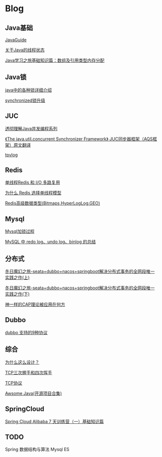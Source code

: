 # Blog



## Java基础

[JavaGuide](https://github.com/Snailclimb/JavaGuide)

[关于Java的线程状态](https://my.oschina.net/goldenshaw/blog/386788)

[Java学习之旅基础知识篇：数组及引用类型内存分配](https://www.cnblogs.com/hmiinyu/archive/2012/10/22/2732781.html)







## Java锁

[java中的各种锁详细介绍](https://www.cnblogs.com/jyroy/p/11365935.html)

[synchronized锁升级](https://github.com/darrenkeng/myblog/tree/master/src/lock)





## JUC

[透彻理解Java并发编程系列](https://segmentfault.com/a/1190000015558984)

[《The java.util.concurrent Synchronizer Framework》 JUC同步器框架（AQS框架）原文翻译](https://www.cnblogs.com/dennyzhangdd/p/7218510.html)

[tpvlog](https://www.tpvlog.com/)





## Redis

[单线程Redis 和 I/O 多路复用](https://blog.csdn.net/weixin_43582101/article/details/90474946)

[为什么 Redis 选择单线程模型](https://draveness.me/whys-the-design-redis-single-thread/)

[Redis高级数据类型(Bitmaps,HyperLogLog,GEO)](https://blog.csdn.net/yijian941215/article/details/106285955/)



## Mysql

[Mysql加锁过程](https://www.cnblogs.com/crazylqy/p/7611069.html)

[MySQL 中 redo log、undo log、binlog 的总结](https://qimok.cn/584.html)



## 分布式

[冬日魔幻之旅-seata+dubbo+nacos+springboot解决分布式事务的全网段唯一实践之作(上)](https://blog.csdn.net/lifetragedy/article/details/104060200)

[冬日魔幻之旅-seata+dubbo+nacos+springboot解决分布式事务的全网段唯一实践之作(下)](https://blog.csdn.net/lifetragedy/article/details/104084983)

[神一样的CAP理论被应用在何方](https://juejin.cn/post/6844903936718012430)



## Dubbo

[dubbo 支持的9种协议](https://blog.csdn.net/xiaojin21cen/article/details/79834222)





## 综合

[为什么这么设计？](https://draveness.me/whys-the-design/)

[TCP三次握手和四次挥手](https://www.cnblogs.com/qdhxhz/p/8470997.html)

[TCP协议](https://www.cnblogs.com/qdhxhz/p/10267932.html)

[Awsome Java(开源项目合集)](https://github.com/Snailclimb/awesome-java)



## SpringCloud

[Spring Cloud Alibaba 7 天训练营（一）基础知识篇](https://developer.aliyun.com/article/773199?spm=a2c6h.12873639.0.0.24778e16op6DSZ)



## TODO



Spring
数据结构与算法
Mysql
ES





